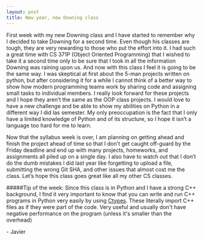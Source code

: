 ```yaml
---
layout: post
title: New year, new Downing class
---
```


First week with my new Downing class and I have started to remember why I decided to take Downing for a second time. Even though his classes are tough, they are very rewarding to those who put the effort into it. I had such a great time with CS 371P (Object Oriented Programming) that I wished to take it a second time only to be sure that I took in all the information Downing was raining upon us. And now with this class I feel it is going to be the same way. I was skeptical at first about the 5-man projects written on python, but after considering it for a while I cannot think of a better way to show how modern programming teams work by sharing code and assigning small tasks to individual members. I really look forward for these projects and I hope they aren’t the same as the OOP class projects. I would love to have a new challenge and be able to show my abilities on Python in a different way I did las semester. My only preoccupation is the fact that I only have a limited knowledge of Python and of its structure, so I hope it isn’t a language too hard for me to learn.

Now that the syllabus week is over, I am planning on getting ahead and finish the project ahead of time so that I don't get caught off-guard by the Friday deadline and end up with many projects, homeworks, and assignments all piled up on a single day. I also have to watch out that I don’t do the dumb mistakes I did last year like forgetting to upload a file, submitting the wrong Git SHA, and other issues that almost cost me the class. Let’s hope this class goes great like all my other CS classes.


#####Tip of the week:
Since this class is in Python and I have a strong C++ background, I find it very important to know that you can write and run C++ programs in Python very easily by using [Ctypes](https://docs.python.org/2/library/ctypes.html). These literally import C++ files as if they were part of the code. Very useful and usually don't have negative performance on the program (unless it's smaller than the overhead) 

\- Javier

